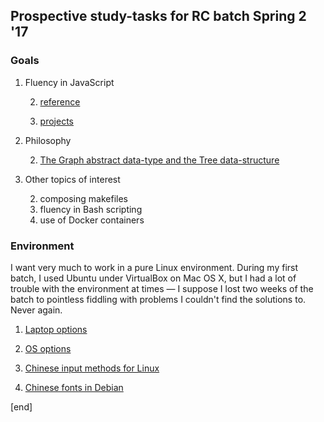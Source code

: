 ## Prospective study-tasks for RC batch Spring 2 '17

### Goals

 1. Fluency in JavaScript
 
    2. [reference](sections/fluency_in_js_reference.md)
    
    2. [projects](sections/fluency_in_js_projects.md)

 1. Philosophy
 
    2. [The Graph abstract data-type and the Tree data-structure](philosophy_graphs_trees.md)

 1. Other topics of interest

    2. composing makefiles
    2. fluency in Bash scripting
    2. use of Docker containers

### Environment
 
I want very much to work in a pure Linux environment. During my first batch, I used Ubuntu under VirtualBox on Mac OS X, but I had a lot of trouble with the environment at times — I suppose I lost two weeks of the batch to pointless fiddling with problems I couldn't find the solutions to. Never again.
 
 1. [Laptop options](sections/laptop_options.md)
    
 1. [OS options](sections/os_options.md)
 
 1. [Chinese input methods for Linux](sections/chinese_input_methods_linux.md)
 
 1. [Chinese fonts in Debian](sections/debian_fonts.md)
 
[end]
